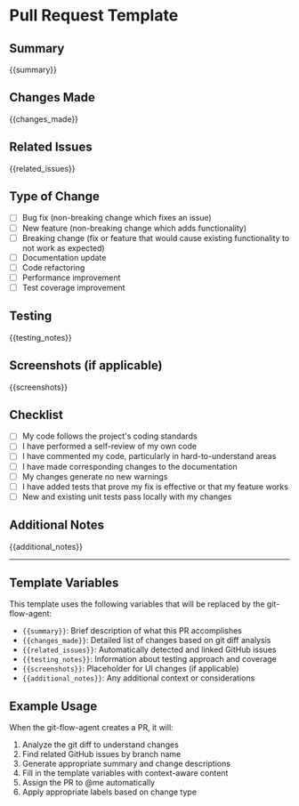 # Pull Request Template

## Summary

{{summary}}

## Changes Made

{{changes_made}}

## Related Issues

{{related_issues}}

## Type of Change

- [ ] Bug fix (non-breaking change which fixes an issue)
- [ ] New feature (non-breaking change which adds functionality)
- [ ] Breaking change (fix or feature that would cause existing functionality to not work as
      expected)
- [ ] Documentation update
- [ ] Code refactoring
- [ ] Performance improvement
- [ ] Test coverage improvement

## Testing

{{testing_notes}}

## Screenshots (if applicable)

{{screenshots}}

## Checklist

- [ ] My code follows the project's coding standards
- [ ] I have performed a self-review of my own code
- [ ] I have commented my code, particularly in hard-to-understand areas
- [ ] I have made corresponding changes to the documentation
- [ ] My changes generate no new warnings
- [ ] I have added tests that prove my fix is effective or that my feature works
- [ ] New and existing unit tests pass locally with my changes

## Additional Notes

{{additional_notes}}

---

## Template Variables

This template uses the following variables that will be replaced by the git-flow-agent:

- `{{summary}}`: Brief description of what this PR accomplishes
- `{{changes_made}}`: Detailed list of changes based on git diff analysis
- `{{related_issues}}`: Automatically detected and linked GitHub issues
- `{{testing_notes}}`: Information about testing approach and coverage
- `{{screenshots}}`: Placeholder for UI changes (if applicable)
- `{{additional_notes}}`: Any additional context or considerations

## Example Usage

When the git-flow-agent creates a PR, it will:

1. Analyze the git diff to understand changes
2. Find related GitHub issues by branch name
3. Generate appropriate summary and change descriptions
4. Fill in the template variables with context-aware content
5. Assign the PR to @me automatically
6. Apply appropriate labels based on change type
